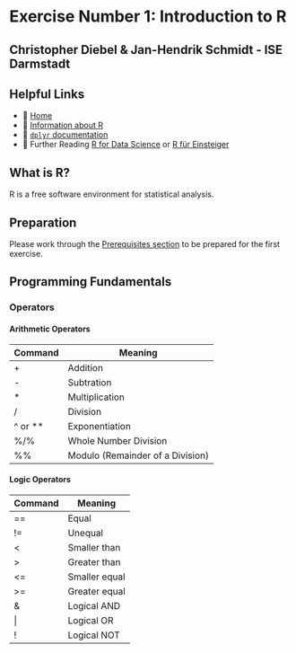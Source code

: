 # Exercise Number 1: Introduction to R 
## Christopher Diebel & Jan-Hendrik Schmidt - ISE Darmstadt

## Helpful Links

- :house_with_garden: [Home](https://github.com/tud-ise/Wellbeing_SoSe2022/blob/main/README.md)
- :open_book: [Information about R](https://www.r-project.org/)
- :open_book: [`dplyr` documentation](https://dplyr.tidyverse.org/reference/index.html)
- :open_book: Further Reading [R for Data Science](https://r4ds.had.co.nz/) or [R für Einsteiger](http://aproxy.ulb.tu-darmstadt.de:2058/book/index.cfm?bok_id=1993358)

## What is R? 
R is a free software environment for statistical analysis.

## Preparation

Please work through the [Prerequisites section](https://github.com/tud-ise/Wellbeing_SoSe2022/blob/main/README.md#0-prerequisites) to be prepared for the first exercise.

## Programming Fundamentals

### Operators

#### Arithmetic Operators

| Command | Meaning                         |
|---------|---------------------------------|
| +       | Addition                        |
| -       | Subtration                      |
| *       | Multiplication                  |
| /       | Division                        |
| ^ or ** | Exponentiation                  |
| %/%     | Whole Number Division           |
| %%      | Modulo (Remainder of a Division)|

#### Logic Operators

| Command | Meaning                         |
|---------|---------------------------------|
| ==      | Equal                           |
| !=      | Unequal                         |
| <       | Smaller than                    |
| >       | Greater than                    |
| <=      | Smaller equal                   |
| >=      | Greater equal                   |
| &       | Logical AND                     |
| &#124;  | Logical OR                      |
| !       | Logical NOT                     |
